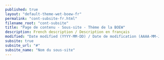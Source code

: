 ```yaml
---
published: true
layout: "default-theme-wet-boew-fr"
permalink: "cont-subsite-fr.html"
filename_root: "cont-subsite"
title: "Page de contenu - Sous-site - Thème de la BOEW"
description: French description / Description en français
modified: "Date modified (YYYY-MM-DD) / Date de modification (AAAA-MM-JJ)"
subsite: true
subsite_url: "#"
subsite_name: "Nom du sous-site"
---
```


